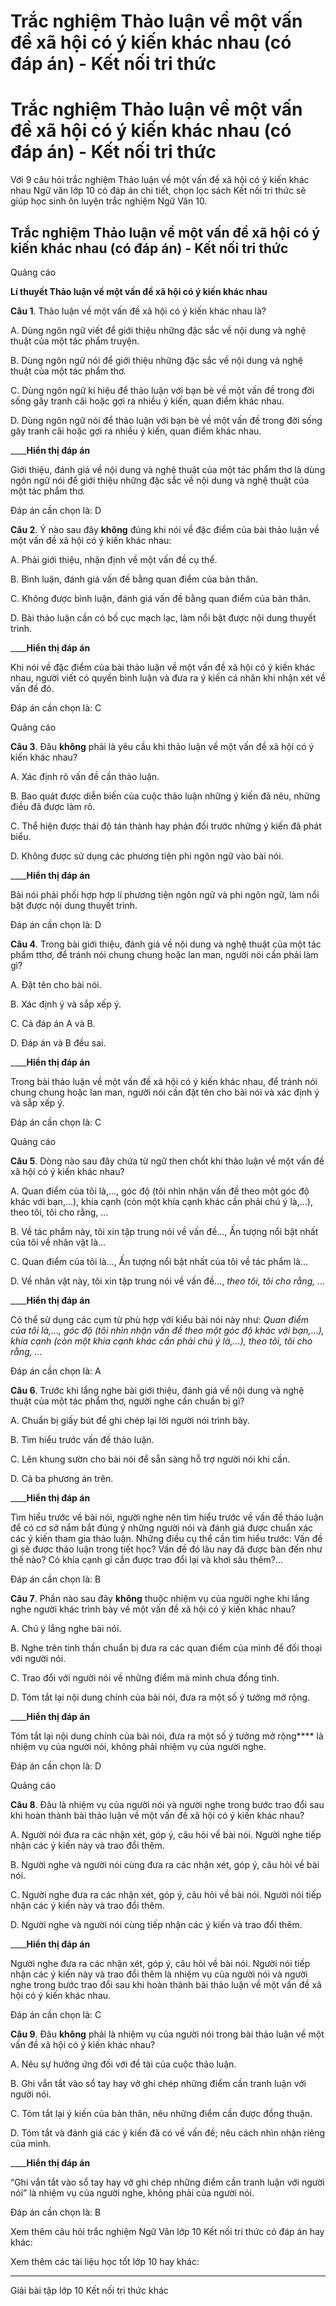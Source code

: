 # Trắc nghiệm Thảo luận về một vấn đề xã hội có ý kiến khác nhau (có đáp án) - Kết nối tri thức

# Trắc nghiệm Thảo luận về một vấn đề xã hội có ý kiến khác nhau (có đáp án) - Kết nối tri thức

Với 9 câu hỏi trắc nghiệm Thảo luận về một vấn đề xã hội có ý kiến khác nhau Ngữ văn lớp 10 có đáp án chi tiết, chọn lọc sách Kết nối tri thức sẽ giúp học sinh ôn luyện trắc nghiệm Ngữ Văn 10.

## Trắc nghiệm Thảo luận về một vấn đề xã hội có ý kiến khác nhau (có đáp án) - Kết nối tri thức

Quảng cáo

**Lí thuyết Thảo luận về một vấn đề xã hội có ý kiến khác nhau**

**Câu 1**. Thảo luận về một vấn đề xã hội có ý kiến khác nhau là? 

A. Dùng ngôn ngữ viết để giới thiệu những đặc sắc về nội dung và nghệ thuật của một tác phẩm truyện.

B. Dùng ngôn ngữ nói để giới thiệu những đặc sắc về nội dung và nghệ thuật của một tác phẩm thơ.

C. Dùng ngôn ngữ kí hiệu để thảo luận với bạn bè về một vấn đề trong đời sống gây tranh cãi hoặc gợi ra nhiều ý kiến, quan điểm khác nhau.

D. Dùng ngôn ngữ nói để thảo luận với bạn bè về một vấn đề trong đời sống gây tranh cãi hoặc gợi ra nhiều ý kiến, quan điểm khác nhau.

____**Hiển thị đáp án**

Giới thiệu, đánh giá về nội dung và nghệ thuật của một tác phẩm thơ là dùng ngôn ngữ nói để giới thiệu những đặc sắc về nội dung và nghệ thuật của một tác phẩm thơ.

Đáp án cần chọn là: D

**Câu 2**. Ý nào sau đây **không** đúng khi nói về đặc điểm của bài thảo luận về một vấn đề xã hội có ý kiến khác nhau:

A. Phải giới thiệu, nhận định về một vấn đề cụ thể.

B. Bình luận, đánh giá vấn đề bằng quan điểm của bản thân.

C. Không được bình luận, đánh giá vấn đề bằng quan điểm của bản thân.

D. Bài thảo luận cần có bố cục mạch lạc, làm nổi bật được nội dung thuyết trình.

____**Hiển thị đáp án**

Khi nói về đặc điểm của bài thảo luận về một vấn đề xã hội có ý kiến khác nhau, người viết có quyền bình luận và đưa ra ý kiến cá nhân khi nhận xét về vấn đề đó.

Đáp án cần chọn là: C

Quảng cáo

**Câu 3**. Đâu **không** phải là yêu cầu khi thảo luận về một vấn đề xã hội có ý kiến khác nhau?

A. Xác định rõ vấn đề cần thảo luận.

B. Bao quát được diễn biến của cuộc thảo luận những ý kiến đã nêu, những điều đã được làm rõ.

C. Thể hiện được thái độ tán thành hay phản đối trước những ý kiến đã phát biểu.

D. Không được sử dụng các phương tiện phi ngôn ngữ vào bài nói.

____**Hiển thị đáp án**

Bài nói phải phối hợp hợp lí phương tiện ngôn ngữ và phi ngôn ngữ, làm nổi bật được nội dung thuyết trình.

Đáp án cần chọn là: D

**Câu 4**. Trong bài giới thiệu, đánh giá về nội dung và nghệ thuật của một tác phẩm tthơ, để tránh nói chung chung hoặc lan man, người nói cần phải làm gì?

A. Đặt tên cho bài nói.

B. Xác định ý và sắp xếp ý.

C. Cả đáp án A và B.

D. Đáp án và B đều sai.

____**Hiển thị đáp án**

Trong bài thảo luận về một vấn đề xã hội có ý kiến khác nhau, để tránh nói chung chung hoặc lan man, người nói cần đặt tên cho bài nói và xác định ý và sắp xếp ý.

Đáp án cần chọn là: C

Quảng cáo

**Câu 5**. Dòng nào sau đây chứa từ ngữ then chốt khi thảo luận về một vấn đề xã hội có ý kiến khác nhau?

A. Quan điểm của tôi là,…, góc độ (tôi nhìn nhận vấn đề theo một góc độ khác với bạn,...), khía cạnh (còn một khía cạnh khác cần phải chú ý là,...), theo tôi, tôi cho rằng, ...

B. Về tác phẩm này, tôi xin tập trung nói về vấn đề…, Ấn tượng nổi bật nhất của tôi về nhân vật là...

C. Quan điểm của tôi là…, Ấn tượng nổi bật nhất của tôi về tác phẩm là...

D. Về nhân vật này, tôi xin tập trung nói về vấn đề…,  _theo tôi, tôi cho rằng, ..._

____**Hiển thị đáp án**

Có thể sử dụng các cụm từ phù hợp với kiểu bài nói này như:  _Quan điểm của tôi là,…, góc độ (tôi nhìn nhận vấn đề theo một góc độ khác với bạn,...), khía cạnh (còn một khía cạnh khác cần phải chú ý là,...), theo tôi, tôi cho rằng, ..._

Đáp án cần chọn là: A

**Câu 6**. Trước khi lắng nghe bài giới thiệu, đánh giá về nội dung và nghệ thuật của một tác phẩm thơ, người nghe cần chuẩn bị gì?

A. Chuẩn bị giấy bút để ghi chép lại lời người nói trình bày.

B. Tìm hiểu trước vấn đề thảo luận.

C. Lên khung sườn cho bài nói để sẵn sàng hỗ trợ người nói khi cần.

D. Cả ba phương án trên.

____**Hiển thị đáp án**

Tìm hiểu trước về bài nói, người nghe nên tìm hiểu trước về vấn đề thảo luận để có cơ sở nắm bắt đúng ý những người nói và đánh giá được chuẩn xác các ý kiến tham gia thảo luận. Những điều cụ thể cần tìm hiểu trước: Vấn đề gì sẽ được thảo luận trong tiết học? Vấn đề đó lâu nay đã được bàn đến như thế nào? Có khía cạnh gỉ cần được trao đổi lại và khơi sâu thêm?...

Đáp án cần chọn là: B

**Câu 7**. Phần nào sau đây **không** thuộc nhiệm vụ của người nghe khi lắng nghe người khác trình bày về một vấn đề xã hội có ý kiến khác nhau?

A. Chú ý lắng nghe bài nói.

B. Nghe trên tinh thần chuẩn bị đưa ra các quan điểm của mình để đối thoại với người nói.

C. Trao đổi với người nói về những điểm mà mình chưa đồng tình.

D. Tóm tắt lại nội dung chính của bài nói, đưa ra một số ý tưởng mở rộng.

____**Hiển thị đáp án**

Tóm tắt lại nội dung chính của bài nói, đưa ra một số ý tưởng mở rộng**** là nhiệm vụ của người nói, không phải nhiệm vụ của người nghe.

Đáp án cần chọn là: D

Quảng cáo

**Câu 8**. Đâu là nhiệm vụ của người nói và người nghe trong bước trao đổi sau khi hoàn thành bài thảo luận về một vấn đề xã hội có ý kiến khác nhau?

A. Người nói đưa ra các nhận xét, góp ý, câu hỏi về bài nói. Người nghe tiếp nhận các ý kiến này và trao đổi thêm.

B. Người nghe và người nói cùng đưa ra các nhận xét, góp ý, câu hỏi về bài nói.

C. Người nghe đưa ra các nhận xét, góp ý, câu hỏi về bài nói. Người nói tiếp nhận các ý kiến này và trao đổi thêm.

D. Người nghe và người nói cùng tiếp nhận các ý kiến và trao đổi thêm.

____**Hiển thị đáp án**

Người nghe đưa ra các nhận xét, góp ý, câu hỏi về bài nói. Người nói tiếp nhận các ý kiến này và trao đổi thêm là nhiệm vụ của người nói và người nghe trong bước trao đổi sau khi hoàn thành bài thảo luận về một vấn đề xã hội có ý kiến khác nhau.

Đáp án cần chọn là: C

**Câu 9**. Đâu **không** phải là nhiệm vụ của người nói trong bài thảo luận về một vấn đề xã hội có ý kiến khác nhau?

A. Nêu sự hưởng ứng đối với đề tài của cuộc thảo luận.

B. Ghi vắn tắt vào sổ tay hay vở ghi chép những điểm cần tranh luận với người nói.

C. Tóm tắt lại ý kiến của bản thân, nêu những điểm cần được đồng thuận.

D. Tóm tắt và đánh giá các ý kiến đã có về vấn đề; nêu cách nhìn nhận riêng của mình.

____**Hiển thị đáp án**

“Ghi vắn tắt vào sổ tay hay vở ghi chép những điểm cần tranh luận với người nói” là nhiệm vụ của người nghe, không phải của người nói.

Đáp án cần chọn là: B

Xem thêm câu hỏi trắc nghiệm Ngữ Văn lớp 10 Kết nối tri thức có đáp án hay khác:

Xem thêm các tài liệu học tốt lớp 10 hay khác:

* * *

Giải bài tập lớp 10 Kết nối tri thức khác
